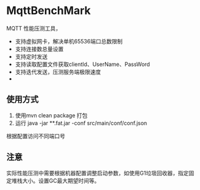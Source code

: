 # MqttBenchMark
 MQTT 性能压测工具，
 - 支持虚拟网卡，解决单机65536端口总数限制
 - 支持连接数总量设置
 - 支持定时发送
 - 支持读取配置文件获取clientId、UserName、PassWord
 - 支持迭代发送，压测服务端极限速度
 - 

## 使用方式
1. 使用mvn clean package 打包
2. 运行 java -jar **.fat.jar -conf src/main/conf/conf.json

根据配置访问不同端口号

## 注意
实际性能压测中需要根据机器配置调整启动参数，如使用G1垃圾回收器，指定固定堆栈大小。设置GC最大期望时间等。
